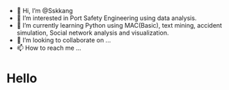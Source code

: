 - 👋 Hi, I’m @Sskkang
- 👀 I’m interested in Port Safety Engineering using data analysis.
- 🌱 I’m currently learning Python using MAC(Basic), text mining, accident simulation, Social network analysis and visualization.
- 💞️ I’m looking to collaborate on ...
- 📫 How to reach me ...

<!---
Sskkang/Sskkang is a ✨ special ✨ repository because its `README.md` (this file) appears on your GitHub profile.
You can click the Preview link to take a look at your changes.
--->

# Hello
